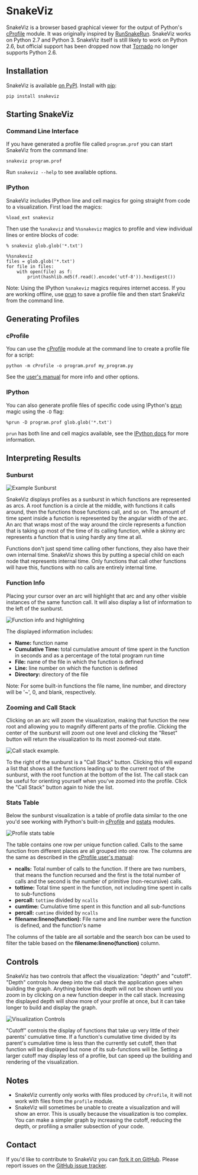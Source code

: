 # SnakeViz

SnakeViz is a browser based graphical viewer for the output of Python's
[cProfile][] module.
It was originally inspired by [RunSnakeRun][].
SnakeViz works on Python 2.7 and Python 3.
SnakeViz itself is still likely to work on Python 2.6,
but official support has been dropped now that [Tornado][] no longer
supports Python 2.6.

## Installation

SnakeViz is available [on PyPI][pypi]. Install with [pip][]:

```
pip install snakeviz
```

## Starting SnakeViz

### Command Line Interface

If you have generated a profile file called `program.prof` you can start
SnakeViz from the command line:

```
snakeviz program.prof
```

Run `snakeviz --help` to see available options.

### IPython

SnakeViz includes IPython line and cell magics for going straight
from code to a visualization.
First load the magics:

```
%load_ext snakeviz
```

Then use the `%snakeviz` and `%%snakeviz` magics to profile and view
individual lines or entire blocks of code:

```
% snakeviz glob.glob('*.txt')
```

```
%%snakeviz
files = glob.glob('*.txt')
for file in files:
    with open(file) as f:
        print(hashlib.md5(f.read().encode('utf-8')).hexdigest())
```

Note: Using the IPython `%snakeviz` magics requires internet access.
If you are working offline, use [prun][] to save a profile file
and then start SnakeViz from the command line.

## Generating Profiles

### cProfile

You can use the [cProfile][] module at the command line to create a
profile file for a script:

```
python -m cProfile -o program.prof my_program.py
```

See the [user's manual][generating] for more info and other options.

### IPython

You can also generate profile files of specific code using
IPython's [prun][] magic using the `-D` flag:

```
%prun -D program.prof glob.glob('*.txt')
```

`prun` has both line and cell magics available,
see the [IPython docs][prun] for more information.

## Interpreting Results

### Sunburst

![Example Sunburst](./img/sunburst.png "Example sunburst.")

SnakeViz displays profiles as a sunburst in which functions are represented
as arcs.
A root function is a circle at the middle, with functions it calls around,
then the functions those functions call, and so on.
The amount of time spent inside a function is represented by
the angular width of the arc.
An arc that wraps most of the way around the circle represents a function
that is taking up most of the time of its calling function, while a
skinny arc represents a function that is using hardly any time at all.

Functions don't just spend time calling other functions, they also have their
own internal time. SnakeViz shows this by putting a special child on each node
that represents internal time. Only functions that call other functions will
have this, functions with no calls are entirely internal time.

### Function Info

Placing your cursor over an arc will highlight that arc and any other
visible instances of the same function call.
It will also display a list of information to the left of the sunburst.

![Function info and highlighting](./img/func_info.png "Function info.")

The displayed information includes:

- **Name:** function name
- **Cumulative Time:** total cumulative amount of time spent in the function
    in seconds and as a percentage of the total program run time
- **File:** name of the file in which the function is defined
- **Line:** line number on which the function is defined
- **Directory:** directory of the file

Note: For some built-in functions the file name, line number, and
directory will be '~', 0, and blank, respectively.

### Zooming and Call Stack

Clicking on an arc will zoom the visualization, making that function
the new root and allowing you to magnify different parts of the profile.
Clicking the center of the sunburst will zoom out one level and clicking
the "Reset" button will return the visualization to its most zoomed-out
state.

![Call stack example.](./img/call_stack.png "Call stack example.")

To the right of the sunburst is a "Call Stack" button.
Clicking this will expand a list that shows all the functions
leading up to the current root of the sunburst, with the root function
at the bottom of the list.
The call stack can be useful for orienting yourself when you've zoomed
into the profile.
Click the "Call Stack" button again to hide the list.

### Stats Table

Below the sunburst visualization is a table of profile data similar to the
one you'd see working with Python's built-in [cProfile][] and [pstats][]
modules.

![Profile stats table](./img/stats_table.png "Stats table example.")

The table contains one row per unique function called.
Calls to the same function from different places are all grouped into
one row.
The columns are the same as described in the
[cProfile user's manual][generating]:

- **ncalls:** Total number of calls to the function.
    If there are two numbers, that means the function recursed and
    the first is the total number of calls
    and the second is the number of primitive (non-recursive) calls.
- **tottime:** Total time spent in the function,
    not including time spent in calls to sub-functions
- **percall:** `tottime` divided by `ncalls`
- **cumtime:** Cumulative time spent in this function and all sub-functions
- **percall:** `cumtime` divided by `ncalls`
- **filename:lineno(function):** File name and line number were the
    function is defined, and the function's name

The columns of the table are all sortable and the search box can be used
to filter the table based on the **filename:lineno(function)** column.

## Controls

SnakeViz has two controls that affect the visualization:
"depth" and "cutoff".
"Depth" controls how deep into the call stack the application goes when
building the graph.
Anything below this depth will not be shown until you zoom in by
clicking on a new function deeper in the call stack.
Increasing the displayed depth will show more of your profile at once,
but it can take longer to build and display the graph.

![Visualization Controls](./img/controls.png "Controls")

"Cutoff" controls the display of functions that take up very little
of their parents' cumulative time.
If a function's cumulative time divided by its parent's cumulative time
is less than the currently set cutoff, then that function will be displayed
but none of its sub-functions will be.
Setting a larger cutoff may display less of a profile,
but can speed up the building and rendering of the visualization.

## Notes

- SnakeViz currently only works with files produced by `cProfile`,
    it will not work with files from the `profile` module.
- SnakeViz will sometimes be unable to create a visualization and will
    show an error.
    This is usually because the visualization is too complex.
    You can make a simpler graph by increasing the cutoff, reducing the depth,
    or profiling a smaller subsection of your code.

## Contact

If you'd like to contribute to SnakeViz you can [fork it on GitHub][gh].
Please report issues on the [GitHub issue tracker][issues].

[cProfile]: https://docs.python.org/3.4/library/profile.html#module-cProfile
[RunSnakeRun]: http://www.vrplumber.com/programming/runsnakerun/
[Tornado]: http://www.tornadoweb.org/
[pypi]: https://pypi.python.org/pypi/snakeviz
[pip]: https://pip.pypa.io
[prun]: http://ipython.org/ipython-doc/2/api/generated/IPython.core.magics.execution.html#IPython.core.magics.execution.ExecutionMagics.prun
[generating]: https://docs.python.org/3.4/library/profile.html#instant-user-s-manual
[pstats]: https://docs.python.org/3.4/library/profile.html#pstats.Stats
[gh]: https://github.com/jiffyclub/snakeviz
[issues]: https://github.com/jiffyclub/snakeviz/issues
